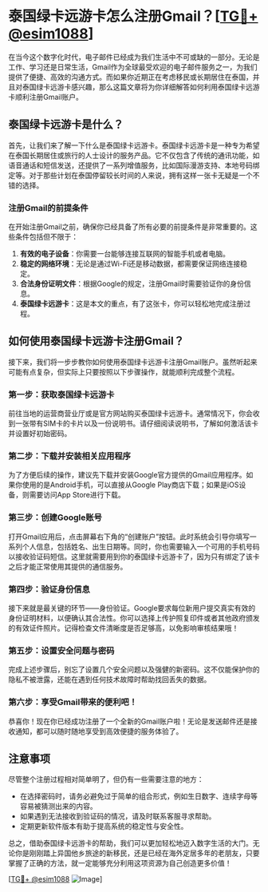 # 泰国绿卡远游卡怎么注册Gmail？[[TG💪+ @esim1088](https://t.me/s/esim1088)]

在当今这个数字化时代，电子邮件已经成为我们生活中不可或缺的一部分。无论是工作、学习还是日常生活，Gmail作为全球最受欢迎的电子邮件服务之一，为我们提供了便捷、高效的沟通方式。而如果你近期正在考虑移民或长期居住在泰国，并且对泰国绿卡远游卡感兴趣，那么这篇文章将为你详细解答如何利用泰国绿卡远游卡顺利注册Gmail账户。

## 泰国绿卡远游卡是什么？

首先，让我们来了解一下什么是泰国绿卡远游卡。泰国绿卡远游卡是一种专为希望在泰国长期居住或旅行的人士设计的服务产品。它不仅包含了传统的通讯功能，如语音通话和短信发送，还提供了一系列增值服务，比如国际漫游支持、本地号码绑定等。对于那些计划在泰国停留较长时间的人来说，拥有这样一张卡无疑是一个不错的选择。

### 注册Gmail的前提条件

在开始注册Gmail之前，确保你已经具备了所有必要的前提条件是非常重要的。这些条件包括但不限于：

1. **有效的电子设备**：你需要一台能够连接互联网的智能手机或者电脑。
2. **稳定的网络环境**：无论是通过Wi-Fi还是移动数据，都需要保证网络连接稳定。
3. **合法身份证明文件**：根据Google的规定，注册Gmail时需要验证你的身份信息。
4. **泰国绿卡远游卡**：这是本文的重点，有了这张卡，你可以轻松地完成注册过程。

## 如何使用泰国绿卡远游卡注册Gmail？

接下来，我们将一步步教你如何使用泰国绿卡远游卡注册Gmail账户。虽然听起来可能有点复杂，但实际上只要按照以下步骤操作，就能顺利完成整个流程。

### 第一步：获取泰国绿卡远游卡

前往当地的运营商营业厅或是官方网站购买泰国绿卡远游卡。通常情况下，你会收到一张带有SIM卡的卡片以及一份说明书。请仔细阅读说明书，了解如何激活该卡并设置好初始密码。

### 第二步：下载并安装相关应用程序

为了方便后续的操作，建议先下载并安装Google官方提供的Gmail应用程序。如果你使用的是Android手机，可以直接从Google Play商店下载；如果是iOS设备，则需要访问App Store进行下载。

### 第三步：创建Google账号

打开Gmail应用后，点击屏幕右下角的“创建账户”按钮。此时系统会引导你填写一系列个人信息，包括姓名、出生日期等。同时，你也需要输入一个可用的手机号码以接收验证码短信。这里就需要用到你的泰国绿卡远游卡了，因为只有绑定了该卡之后才能正常使用其提供的通信服务。

### 第四步：验证身份信息

接下来就是最关键的环节——身份验证。Google要求每位新用户提交真实有效的身份证明材料，以便确认其合法性。你可以选择上传护照复印件或者其他政府颁发的有效证件照片。记得检查文件清晰度是否足够高，以免影响审核结果哦！

### 第五步：设置安全问题与密码

完成上述步骤后，别忘了设置几个安全问题以及强健的新密码。这不仅能保护你的隐私不被泄露，还能在遇到任何技术故障时帮助找回丢失的数据。

### 第六步：享受Gmail带来的便利吧！

恭喜你！现在你已经成功注册了一个全新的Gmail账户啦！无论是发送邮件还是接收通知，都可以随时随地享受到高效便捷的服务体验了。

## 注意事项

尽管整个注册过程相对简单明了，但仍有一些需要注意的地方：

- 在选择密码时，请务必避免过于简单的组合形式，例如生日数字、连续字母等容易被猜测出来的内容。
- 如果遇到无法接收到验证码的情况，请及时联系客服寻求帮助。
- 定期更新软件版本有助于提高系统的稳定性与安全性。

总之，借助泰国绿卡远游卡的帮助，我们可以更加轻松地迈入数字生活的大门。无论你是刚刚踏上异国他乡旅途的新移民，还是已经在海外定居多年的老朋友，只要掌握了正确的方法，就一定能够充分利用这项资源为自己创造更多价值！

[[TG💪+ @esim1088](https://t.me/s/esim1088) ![Image](https://i.postimg.cc/4NQfJmqS/Snipaste-2025-05-13-00-14-12.png)]